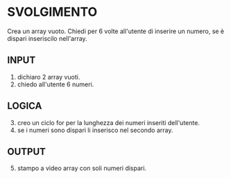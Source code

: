 # SVOLGIMENTO
Crea un array vuoto.
Chiedi per 6 volte all'utente di inserire un numero,
se è dispari inseriscilo nell'array.

## INPUT
1. dichiaro 2 array vuoti.
2. chiedo all'utente 6 numeri.

## LOGICA
3. creo un ciclo for per la lunghezza dei numeri inseriti dell'utente.
4. se i numeri sono dispari li inserisco nel secondo array.

## OUTPUT
5. stampo a video array con soli numeri dispari.
